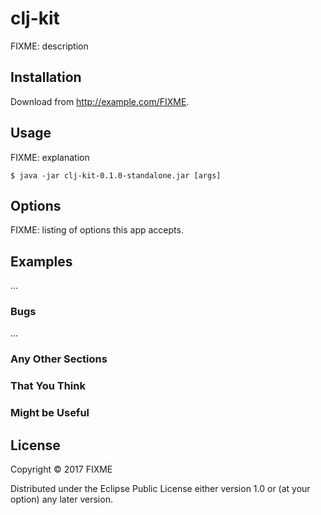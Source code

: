 # clj-kit

FIXME: description

## Installation

Download from http://example.com/FIXME.

## Usage

FIXME: explanation

    $ java -jar clj-kit-0.1.0-standalone.jar [args]

## Options

FIXME: listing of options this app accepts.

## Examples

...

### Bugs

...

### Any Other Sections
### That You Think
### Might be Useful

## License

Copyright © 2017 FIXME

Distributed under the Eclipse Public License either version 1.0 or (at
your option) any later version.
